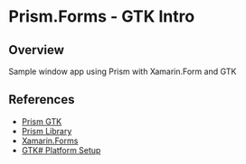 # Prism.Forms - GTK Intro

## Overview

Sample window app using Prism with Xamarin.Form and GTK

## References

* [Prism GTK](https://prismlibrary.com/docs/xamarin-forms/platform-reference/gtk.html)
* [Prism Library](https://github.com/PrismLibrary/Prism)
* [Xamarin.Forms](https://github.com/xamarin/Xamarin.Forms)
* [GTK# Platform Setup](https://docs.microsoft.com/en-us/xamarin/xamarin-forms/platform/other/gtk?tabs=windows)
